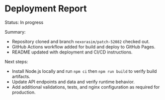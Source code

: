 Deployment Report
=================

Status: In progress

Summary:
- Repository cloned and branch `nexorasim/patch-52082` checked out.
- GitHub Actions workflow added for build and deploy to GitHub Pages.
- README updated with deployment and CI/CD instructions.

Next steps:
- Install Node.js locally and run `npm ci` then `npm run build` to verify build artifacts.
- Update API endpoints and data and verify runtime behavior.
- Add additional validations, tests, and nginx configuration as required for production.
